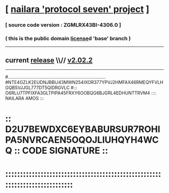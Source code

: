 
# [ [nailara 'protocol seven' project](http://nailara.network/) ]

### [ source code version : ZGMLRX43BI-4306.0 ]

### ( this is the public domain [license](../license)d 'base' branch )
---
## current [release](https://github.com/nailara-technologies/protocol-7/releases) \\\\// [v2.02.2](https://github.com/nailara-technologies/protocol-7/releases/tag/v2.02.2)
---

#.............................................................................
#NTE4GZLK2EUDNJBBIJ43MWN254IXOR377YPVJ2HMFAX46RMEQYFVLHGQBSVJJGL777DT5QIDRGVLC
#::: O6RLU7TPFIXFA3GLTPIPA45FRXY6OOBQG6BJGRL4EDHUNTTRVM4 :::: NAILARA AMOS :::
# :: D2U7BEWDXC6EYBABURSUR7ROHIPA5NVRCAEN5OQOJLIUHQYH4WCQ :: CODE SIGNATURE ::
# ::::::::::::::::::::::::::::::::::::::::::::::::::::::::::::::::::::::::::::
